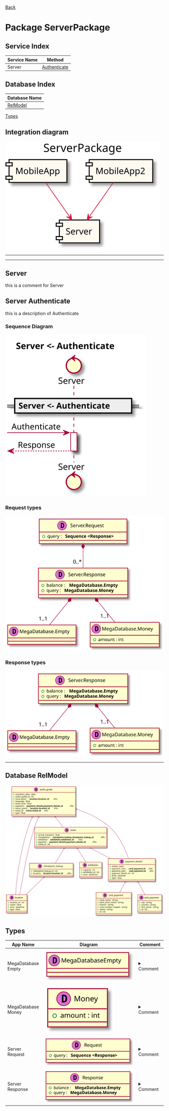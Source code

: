 
[Back](../README.md)
# Package ServerPackage

## Service Index
| Service Name | Method |
----|----
Server | [Authenticate](#Server-Authenticate) |

## Database Index
| Database Name |
----|
| [RelModel](#Database-RelModel) |

[Types](#Types)

## Integration diagram

![](ServerPackage_integration.svg)

---



---




## Server
this is a comment for Server




## Server Authenticate

this is a description of Authenticate

### Sequence Diagram
![](ServerAuthenticate.svg)

### Request types


![](ServerAuthenticatedata-model-parameter0.svg)


### Response types


![](ServerAuthenticatedata-model-response0.svg)


---



## Database RelModel

![](RelModeldb.svg)


## Types
App Name | Diagram | Comment
----|----|----
MegaDatabase<br>Empty | ![](Emptydata-model-simple0.svg) | <details closed><summary>Comment</summary><br></details>
MegaDatabase<br>Money | ![](Moneydata-model-simple1.svg) | <details closed><summary>Comment</summary><br></details>
Server<br>Request | ![](Requestdata-model-simple0.svg) | <details closed><summary>Comment</summary><br></details>
Server<br>Response | ![](Responsedata-model-simple1.svg) | <details closed><summary>Comment</summary><br></details>

